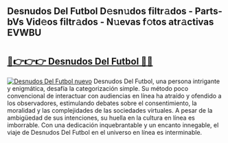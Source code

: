 ## Desnudos Del Futbol D𝚎sn𝚞dos filtr𝚊dos - Parts-bVs Vid𝚎os filtr𝚊dos - N𝚞evas f𝚘tos atr𝚊ctivas EVWBU

# <h2><a href="http://mb0082s.tromn.icu/?c=Desnudos+Del+Futbol">🔗👉👉👉 Desnudos Del Futbol 🔗🔗</a></h2>

[![Desnudos Del Futbol nuevo](https://i.imgur.com/pEAQMta.gif)](http://mb0082s.tromn.icu/?c=Desnudos+Del+Futbol)
Desnudos Del Futbol, una persona intrigante y enigmática, desafía la categorización simple. Su método poco convencional de interactuar con audiencias en línea ha atraído y ofendido a los observadores, estimulando debates sobre el consentimiento, la moralidad y las complejidades de las sociedades virtuales. A pesar de la ambigüedad de sus intenciones, su huella en la cultura en línea es imborrable. Con una dedicación inquebrantable y un encanto innegable, el viaje de Desnudos Del Futbol en el universo en línea es interminable.
